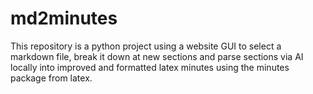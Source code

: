 # md2minutes
This repository is a python project using a website GUI to select a markdown file, break it down at new sections and parse sections via AI locally into improved and formatted latex minutes using the minutes package from latex.
